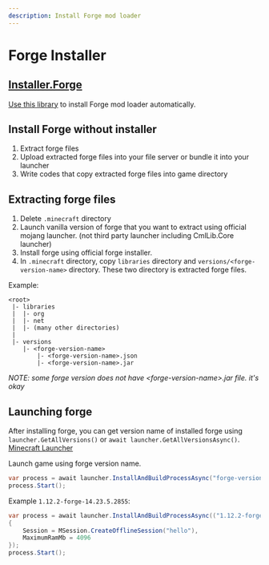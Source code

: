 ```yaml
---
description: Install Forge mod loader
---
```


# Forge Installer

## [Installer.Forge](../../installer.forge/home.md)

[Use this library](../../installer.forge/home.md) to install Forge mod loader automatically.

## Install Forge without installer

1. Extract forge files
2. Upload extracted forge files into your file server or bundle it into your launcher
3. Write codes that copy extracted forge files into game directory

## Extracting forge files

1. Delete `.minecraft` directory
2. Launch vanilla version of forge that you want to extract using official mojang launcher. (not third party launcher including CmlLib.Core launcher)
3. Install forge using official forge installer.
4. In `.minecraft` directory, copy `libraries` directory and `versions/<forge-version-name>` directory. These two directory is extracted forge files.

Example:

```
<root>
 |- libraries
 |  |- org
 |  |- net
 |  |- (many other directories)
 |
 |- versions
    |- <forge-version-name>
        |- <forge-version-name>.json
        |- <forge-version-name>.jar
```

_NOTE: some forge version does not have \<forge-version-name>.jar file. it's okay_

## Launching forge

After installing forge, you can get version name of installed forge using `launcher.GetAllVersions()` or `await launcher.GetAllVersionsAsync()`. [Minecraft Launcher](../getting-started/CMLauncher.md)

Launch game using forge version name.

```csharp
var process = await launcher.InstallAndBuildProcessAsync("forge-version-name", options);
process.Start();
```

Example `1.12.2-forge-14.23.5.2855`:

```csharp
var process = await launcher.InstallAndBuildProcessAsync(("1.12.2-forge-14.23.5.2855", new MLaunchOption
{
    Session = MSession.CreateOfflineSession("hello"),
    MaximumRamMb = 4096
});
process.Start();
```
